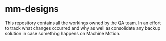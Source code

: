 # mm-designs
This repository contains all the workings owned by the QA team. In an effort to track what changes occurred and why as well as consolidate any backup solution in case something happens on Machine Motion.
